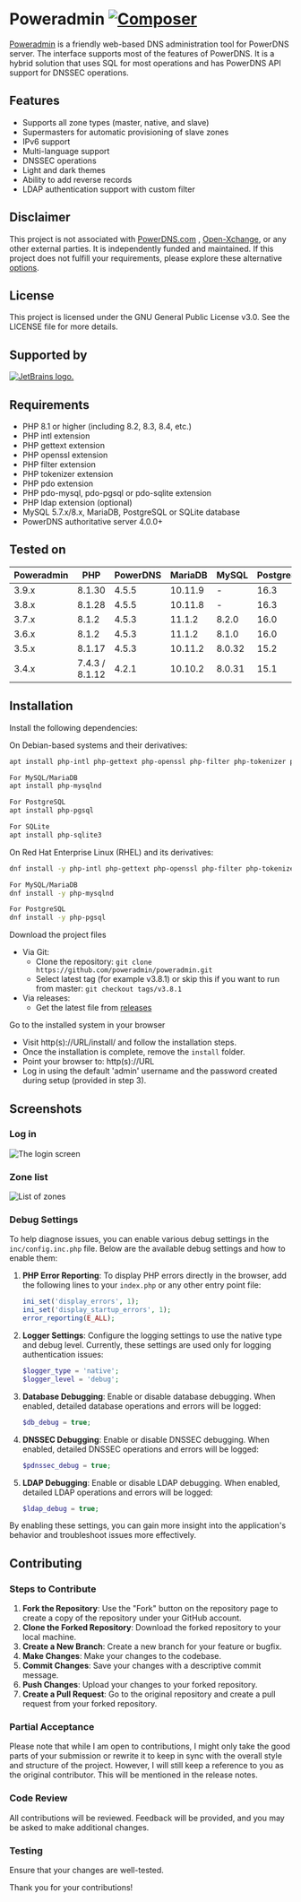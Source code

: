 # Poweradmin [![Composer](https://github.com/poweradmin/poweradmin/actions/workflows/php.yml/badge.svg)](https://github.com/poweradmin/poweradmin/actions/workflows/php.yml)

[Poweradmin](https://www.poweradmin.org) is a friendly web-based DNS administration tool for PowerDNS server. The
interface supports most of
the features of PowerDNS. It is a hybrid solution that uses SQL for most operations and has PowerDNS API support for DNSSEC
operations.

## Features

- Supports all zone types (master, native, and slave)
- Supermasters for automatic provisioning of slave zones
- IPv6 support
- Multi-language support
- DNSSEC operations
- Light and dark themes
- Ability to add reverse records
- LDAP authentication support with custom filter

## Disclaimer

This project is not associated with [PowerDNS.com](https://www.powerdns.com/index.html)
, [Open-Xchange](https://www.open-xchange.com), or any other external parties.
It is independently funded and maintained. If this project does not fulfill your requirements, please explore these
alternative [options](https://github.com/PowerDNS/pdns/wiki/WebFrontends).

## License

This project is licensed under the GNU General Public License v3.0. See the LICENSE file for more details.

## Supported by
[![JetBrains logo.](https://resources.jetbrains.com/storage/products/company/brand/logos/jetbrains.svg)](https://jb.gg/OpenSourceSupport)

## Requirements

* PHP 8.1 or higher (including 8.2, 8.3, 8.4, etc.)
* PHP intl extension
* PHP gettext extension
* PHP openssl extension
* PHP filter extension
* PHP tokenizer extension
* PHP pdo extension
* PHP pdo-mysql, pdo-pgsql or pdo-sqlite extension
* PHP ldap extension (optional)
* MySQL 5.7.x/8.x, MariaDB, PostgreSQL or SQLite database
* PowerDNS authoritative server 4.0.0+

## Tested on

| Poweradmin | PHP            | PowerDNS | MariaDB | MySQL  | PostgreSQL | SQLite |
|------------|----------------|----------|---------|--------|------------|--------|
| 3.9.x      | 8.1.30         | 4.5.5    | 10.11.9 | -      | 16.3       | 3.45.3 |
| 3.8.x      | 8.1.28         | 4.5.5    | 10.11.8 | -      | 16.3       | 3.45.3 |
| 3.7.x      | 8.1.2          | 4.5.3    | 11.1.2  | 8.2.0  | 16.0       | 3.40.1 |
| 3.6.x      | 8.1.2          | 4.5.3    | 11.1.2  | 8.1.0  | 16.0       | 3.40.1 |
| 3.5.x      | 8.1.17         | 4.5.3    | 10.11.2 | 8.0.32 | 15.2       | 3.34.1 |
| 3.4.x      | 7.4.3 / 8.1.12 | 4.2.1    | 10.10.2 | 8.0.31 | 15.1       | 3.34.1 |

## Installation

Install the following dependencies:

On Debian-based systems and their derivatives:

```sh
apt install php-intl php-gettext php-openssl php-filter php-tokenizer php-pdo

For MySQL/MariaDB
apt install php-mysqlnd

For PostgreSQL
apt install php-pgsql

For SQLite
apt install php-sqlite3
```

On Red Hat Enterprise Linux (RHEL) and its derivatives:

```sh
dnf install -y php-intl php-gettext php-openssl php-filter php-tokenizer php-pdo

For MySQL/MariaDB
dnf install -y php-mysqlnd

For PostgreSQL
dnf install -y php-pgsql
```

Download the project files

* Via Git:
    * Clone the repository: ```git clone https://github.com/poweradmin/poweradmin.git```
    * Select latest tag (for example v3.8.1) or skip this if you want to run from master: ```git checkout tags/v3.8.1```
* Via releases:
    * Get the latest file from [releases](https://github.com/poweradmin/poweradmin/releases)

Go to the installed system in your browser

* Visit http(s)://URL/install/ and follow the installation steps.
* Once the installation is complete, remove the `install` folder.
* Point your browser to: http(s)://URL
* Log in using the default 'admin' username and the password created during setup (provided in step 3).

## Screenshots

### Log in

![The login screen](https://raw.githubusercontent.com/poweradmin/poweradmin.github.io/master/screenshots/ignite_login.png)

### Zone list

![List of zones](https://raw.githubusercontent.com/poweradmin/poweradmin.github.io/master/screenshots/ignite_zone_list.png)

### Debug Settings

To help diagnose issues, you can enable various debug settings in the `inc/config.inc.php` file. Below are the available
debug settings and how to enable them:

1. **PHP Error Reporting**: To display PHP errors directly in the browser, add the following lines to your `index.php`
   or any other entry point file:
    ```php
    ini_set('display_errors', 1);
    ini_set('display_startup_errors', 1);
    error_reporting(E_ALL);
    ```

2. **Logger Settings**: Configure the logging settings to use the native type and debug level. Currently, these settings
   are used only for logging authentication issues:
    ```php
    $logger_type = 'native';
    $logger_level = 'debug';
    ```

3. **Database Debugging**: Enable or disable database debugging. When enabled, detailed database operations and errors
   will be logged:
    ```php
    $db_debug = true;
    ```

4. **DNSSEC Debugging**: Enable or disable DNSSEC debugging. When enabled, detailed DNSSEC operations and errors will be
   logged:
    ```php
    $pdnssec_debug = true;
    ```

5. **LDAP Debugging**: Enable or disable LDAP debugging. When enabled, detailed LDAP operations and errors will be
   logged:
    ```php
    $ldap_debug = true;
    ```

By enabling these settings, you can gain more insight into the application's behavior and troubleshoot issues more
effectively.

## Contributing

### Steps to Contribute

1. **Fork the Repository**: Use the "Fork" button on the repository page to create a copy of the repository under your
   GitHub account.
2. **Clone the Forked Repository**: Download the forked repository to your local machine.
3. **Create a New Branch**: Create a new branch for your feature or bugfix.
4. **Make Changes**: Make your changes to the codebase.
5. **Commit Changes**: Save your changes with a descriptive commit message.
6. **Push Changes**: Upload your changes to your forked repository.
7. **Create a Pull Request**: Go to the original repository and create a pull request from your forked repository.

### Partial Acceptance

Please note that while I am open to contributions, I might only take the good parts of your submission or rewrite it to
keep in sync with the overall style and structure of the project. However, I will still keep a reference to you as the
original contributor. This will be mentioned in the release notes.

### Code Review

All contributions will be reviewed. Feedback will be provided, and you may be asked to make additional changes.

### Testing

Ensure that your changes are well-tested.

Thank you for your contributions!
